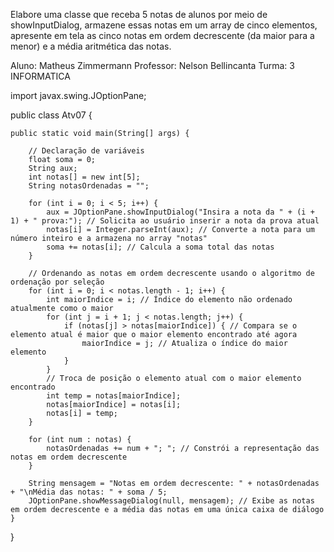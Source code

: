 Elabore uma classe que receba 5 notas de alunos por meio de showInputDialog, armazene essas notas em um array de cinco elementos, apresente em tela as cinco notas em ordem decrescente (da maior para a menor) e a média aritmética das notas.


Aluno: Matheus Zimmermann
Professor: Nelson Bellincanta
Turma: 3 INFORMATICA

import javax.swing.JOptionPane;

public class Atv07 { 

    public static void main(String[] args) {

        // Declaração de variáveis
        float soma = 0;
        String aux;
        int notas[] = new int[5];
        String notasOrdenadas = "";

        for (int i = 0; i < 5; i++) {
            aux = JOptionPane.showInputDialog("Insira a nota da " + (i + 1) + " prova:"); // Solicita ao usuário inserir a nota da prova atual
            notas[i] = Integer.parseInt(aux); // Converte a nota para um número inteiro e a armazena no array "notas"
            soma += notas[i]; // Calcula a soma total das notas
        }

        // Ordenando as notas em ordem decrescente usando o algoritmo de ordenação por seleção
        for (int i = 0; i < notas.length - 1; i++) {
            int maiorIndice = i; // Índice do elemento não ordenado atualmente como o maior
            for (int j = i + 1; j < notas.length; j++) {
                if (notas[j] > notas[maiorIndice]) { // Compara se o elemento atual é maior que o maior elemento encontrado até agora
                    maiorIndice = j; // Atualiza o índice do maior elemento
                }
            }
            // Troca de posição o elemento atual com o maior elemento encontrado
            int temp = notas[maiorIndice];
            notas[maiorIndice] = notas[i];
            notas[i] = temp;
        }

        for (int num : notas) {
            notasOrdenadas += num + "; "; // Constrói a representação das notas em ordem decrescente
        }

        String mensagem = "Notas em ordem decrescente: " + notasOrdenadas + "\nMédia das notas: " + soma / 5;
        JOptionPane.showMessageDialog(null, mensagem); // Exibe as notas em ordem decrescente e a média das notas em uma única caixa de diálogo
    }
}
